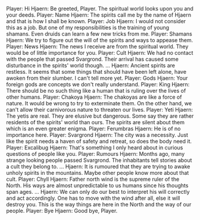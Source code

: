 Player: Hi
Hjaern: Be greeted, Player. The spiritual world looks upon you and your deeds.
Player: Name
Hjaern: The spirits call me by the name of Hjaern and that is how I shall be known.
Player: Job
Hjaern: I would not consider this as a job. But one of my responsibilities is the training of young shamans. Even druids can learn a few new tricks from me.
Player: Shamans
Hjaern: We try to figure out the will of the spirits and ways to appease them.
Player: News
Hjaern: The news I receive are from the spiritual world. They would be of little importance for you.
Player: Cult
Hjaern: We had no contact with the people that passed Svargrond. Their arrival has caused some disturbance in  the spirits' world though. ...
Hjaern: Ancient spirits are restless. It seems that some things that should have been left alone, have awoken from their slumber. I can't tell more yet.
Player: Gods
Hjaern: Your foreign gods are concepts we don't really understand.
Player: King
Hjaern: There should be no such thing like a human that is ruling over the lives of other humans.
Player: Chakoya
Hjaern: The chakoyas are like a force of nature. It would be wrong to try to exterminate them. On the other hand, we can't allow their carnivorous nature to threaten our lives.
Player: Yeti
Hjaern: The yetis are real. They are elusive but dangerous. Some say they are rather residents of the spirits' world than ours. The spirits are silent about them which is an even greater enigma.
Player: Ferumbras
Hjaern: He is of no importance here.
Player: Svargrond
Hjaern: The city was a necessity. Just like the spirit needs a haven of safety and retreat, so does the body need it.
Player: Excalibug
Hjaern: That's something I only heard about in curious questions of people like you.
Player: Rumours
Hjaern: Months ago, many strange looking people passed Svargrond. The inhabitants tell stories about a cult they belong to. ...
Hjaern: It is rumoured that they are trying to awake unholy spirits in the mountains. Maybe other people know more about that cult.
Player: Chyll
Hjaern: Father north wind is the supreme ruler of the North. His ways are almost unpredictable to us humans since his thoughts span ages. ...
Hjaern: We can only do our best to interpret his will correctly and act accordingly. One has to move with the wind after all, else it will destroy you. This is the way things are here in the North and the way of our people.
Player: Bye
Hjaern: Good bye, Player.